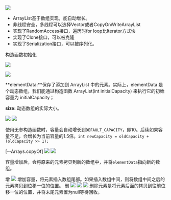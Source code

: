 ![](https://ws2.sinaimg.cn/large/006tKfTcly1ffxxson5hnj31ay02at9i.jpg)
+ ArrayList基于数组实现，能自动增长。
+ 非线程安全，多线程可以选择Vector或者CopyOnWriteArrayList
+ 实现了RandomAccess接口，遍历时for loop比Iterator方式快
+ 实现了Clone接口，可以被克隆
+ 实现了Serialization接口，可以被序列化。

构造函数初始化

![](https://ws3.sinaimg.cn/large/006tNc79ly1ffxyf2vbqwj31jc138wnr.jpg)

![](https://ws4.sinaimg.cn/large/006tNc79ly1ffxyfzrv7lj31cy0h2aeu.jpg)

**elementData:**保存了添加到 ArrayList 中的元素。实际上，elementData 是个动态数组，我们能通过构造函数 ArrayList(int initialCapacity) 来执行它的初始容量为 initialCapacity；

**size:** 动态数组的实际大小。

![](https://ws3.sinaimg.cn/large/006tNc79ly1ffxylhxmbtj31720zq480.jpg)
![](https://ws1.sinaimg.cn/large/006tNc79ly1ffxymx5lqxj31du0kmn29.jpg)

使用无参构造函数时，容量会自动增长到``DEFAULT_CAPACITY``，即10。后续如果容量不足，会增长为当前容量的1.5倍。``int newCapacity = oldCapacity + (oldCapacity >> 1);``

[--Arrays.copyOf]
![](https://ws2.sinaimg.cn/large/006tNc79ly1ffxyuytcg5j31kw0vbk3p.jpg)
![](https://ws4.sinaimg.cn/large/006tNc79ly1ffxywb4eh5j31cw0ou10m.jpg)

容量增加后，会将原来的元素拷贝到新的数组中，并将``elementData``指向新的数组。

增
![](https://ws3.sinaimg.cn/large/006tNc79ly1ffxyyotoq4j319m0xsqbn.jpg)
增加容量，将元素插入数组尾部。如果插入数组中间，则将数组中间之后的元素拷贝到位移一位的位置。
删
![](https://ws1.sinaimg.cn/large/006tNc79ly1ffxz1hmvw8j31bu0q244z.jpg)
![](https://ws4.sinaimg.cn/large/006tNc79ly1ffxz47is7oj31ek0w0ahr.jpg)
![](https://ws1.sinaimg.cn/large/006tNc79ly1ffxz4ftj9yj317q0e40vw.jpg)
删除元素是将元素后面的拷贝到往前位移一位的位置，并将末尾元素置为null等待回收。
